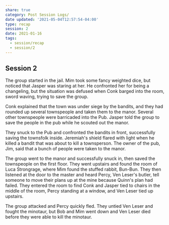 ```yaml
---
share: true
category: Post Session Logs/
date updated: '2021-05-04T12:57:54-04:00'
type: recap
session: 2
date: 2021-01-16
tags:
  - session/recap
  - session/2
---
```


## Session 2

The group started in the jail. Mim took some fancy weighted dice, but noticed that Jasper was staring at her. He confronted her for being a changeling, but the situation was defused when Conk barged into the room, sword waving, trying to save the group.

Conk explained that the town was under siege by the bandits, and they had rounded up several townspeople and taken them to the manor. Several other townspeople were barricaded into the Pub. Jasper told the group to save the people in the pub while he scouted out the manor.

They snuck to the Pub and confronted the bandits in front, successfully saving the townsfolk inside. Jeremiah's shield flared with light when he killed a bandit that was about to kill a townsperson. The owner of the pub, Jim, said that a bunch of people were taken to the manor.

The group went to the manor and successfully snuck in, then saved the townspeople on the first floor. They went upstairs and found the room of Luca Strongrage, where Mim found the stuffed rabbit, Bun-Bun. They then listened at the door to the master and heard Percy, Ven Leser's butler, tell someone to move their plans up at the mine because Quinn's plan had failed. They entered the room to find Conk and Jasper tied to chairs in the middle of the room, Percy standing at a window, and Ven Leser tied up upstairs.

The group attacked and Percy quickly fled. They untied Ven Leser and fought the minotaur, but Bob and Mim went down and Ven Leser died before they were able to kill the minotaur.
